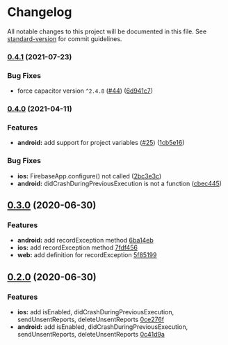 # Changelog

All notable changes to this project will be documented in this file. See [standard-version](https://github.com/conventional-changelog/standard-version) for commit guidelines.

### [0.4.1](https://github.com/capacitor-community/firebase-crashlytics/compare/v0.4.0...v0.4.1) (2021-07-23)

### Bug Fixes

- force capacitor version `^2.4.8` ([#44](https://github.com/capacitor-community/firebase-crashlytics/issues/44)) ([6d941c7](https://github.com/capacitor-community/firebase-crashlytics/commit/6d941c7ad81b45b38dc95e19e77a0401dc24d487))

### [0.4.0](https://github.com/capacitor-community/firebase-crashlytics/compare/v0.3.0...v0.4.0) (2021-04-11)

### Features

- **android:** add support for project variables ([#25](https://github.com/capacitor-community/firebase-crashlytics/issues/25)) ([1cb5e16](https://github.com/capacitor-community/firebase-crashlytics/commit/1cb5e1675d29eee9e7771e955b0e3822b83e53d2))

### Bug Fixes

- **ios:** FirebaseApp.configure() not called ([2bc3e3c](https://github.com/capacitor-community/firebase-crashlytics/commit/2bc3e3c78bebd29bd4a7606a3dd1b60d52f23daa))
- **android:** didCrashDuringPreviousExecution is not a function ([cbec445](https://github.com/capacitor-community/firebase-crashlytics/commit/cbec44549c8ae45a504c167cde50817a16ad1477))

## [0.3.0](https://github.com/capacitor-community/firebase-crashlytics/compare/v0.2.0...v0.3.0) (2020-06-30)

### Features

- **android:** add recordException method [6ba14eb](https://github.com/capacitor-community/firebase-crashlytics/commit/6ba14eb36859927d9d272e691ad69b7fb59b26f1)
- **ios:** add recordException method [7fdf456](https://github.com/capacitor-community/firebase-crashlytics/commit/7fdf45680b1e45a5e99c2d9d729b33f912ced2a0)
- **web:** add definition for recordException [5f85199](https://github.com/capacitor-community/firebase-crashlytics/commit/5f851996f80db45347d9685c1dedbd57eaab3bc3)

## [0.2.0](https://github.com/capacitor-community/firebase-crashlytics/compare/v0.1.3...v0.2.0) (2020-06-30)

### Features

- **ios:** add isEnabled, didCrashDuringPreviousExecution, sendUnsentReports, deleteUnsentReports [0ce276f](https://github.com/capacitor-community/firebase-crashlytics/commit/0ce276f1f2bcd3c60e96072dc266667d3a07caef)
- **android:** add isEnabled, didCrashDuringPreviousExecution, sendUnsentReports, deleteUnsentReports [0c41d9a](https://github.com/capacitor-community/firebase-crashlytics/commit/0c41d9aa95b3902e8857c9d76b3e08f649f92652)
